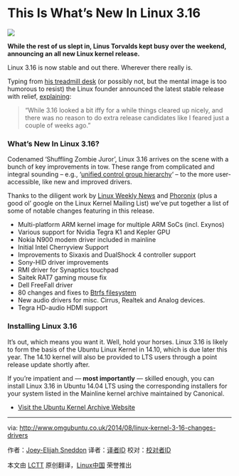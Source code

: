 This Is What’s New In Linux 3.16
================================================================================
![](http://www.omgubuntu.co.uk/wp-content/uploads/2011/07/Tux-psd3894.jpg)

**While the rest of us slept in, Linus Torvalds kept busy over the weekend, announcing an all new Linux kernel release.**

Linux 3.16 is now stable and out there. Wherever there really is.

Typing from [his treadmill desk][1] (or possibly not, but the mental image is too humorous to resist) the Linux founder announced the latest stable release with relief, [explaining][2]:

> “While 3.16 looked a bit iffy for a while things cleared up nicely, and there was no reason to do extra release candidates like I feared just a couple of weeks ago.”

### What’s New In Linux 3.16? ###

Codenamed ‘Shuffling Zombie Juror’, Linux 3.16 arrives on the scene with a bunch of key improvements in tow. These range from complicated and integral sounding – e.g., ‘[unified control group hierarchy][3]‘ – to the more user-accessible, like new and improved drivers.

Thanks to the diligent work by [Linux Weekly News][4] and [Phoronix][5] (plus a good ol’ google on the Linux Kernel Mailing List) we’ve put together a list of some of notable changes featuring in this release.

- Multi-platform ARM kernel image for multiple ARM SoCs (incl. Exynos)
- Various support for Nvidia Tegra K1 and Kepler GPU
- Nokia N900 modem driver included in mainline 
- Initial Intel Cherryview Support 
- Improvements to Sixaxis and DualShock 4 controller support
- Sony-HID driver improvements 
- RMI driver for Synaptics touchpad
- Saitek RAT7 gaming mouse fix
- Dell FreeFall driver
- 80 changes and fixes to [Btrfs filesystem][6]
- New audio drivers for misc. Cirrus, Realtek and Analog devices. 
- Tegra HD-audio HDMI support

### Installing Linux 3.16 ###

It’s out, which means you want it. Well, hold your horses. Linux 3.16 is likely to form the basis of the Ubuntu Linux Kernel in 14.10, which is due later this year. The 14.10 kernel will also be provided to LTS users through a point release update shortly after.

If you’re impatient and — **most importantly** — skilled enough, you can install Linux 3.16 in Ubuntu 14.04 LTS using the corresponding installers for your system listed in the Mainline kernel archive maintained by Canonical.

- [Visit the Ubuntu Kernel Archive Website][7]

--------------------------------------------------------------------------------

via: http://www.omgubuntu.co.uk/2014/08/linux-kernel-3-16-changes-drivers

作者：[Joey-Elijah Sneddon][a]
译者：[译者ID](https://github.com/译者ID)
校对：[校对者ID](https://github.com/校对者ID)

本文由 [LCTT](https://github.com/LCTT/TranslateProject) 原创翻译，[Linux中国](http://linux.cn/) 荣誉推出

[a]:https://plus.google.com/117485690627814051450/?rel=author
[1]:http://www.omgubuntu.co.uk/2014/07/linus-torvalds-messy-desk-video
[2]:https://lkml.org/lkml/2014/8/3/82
[3]:https://lwn.net/Articles/601840/
[4]:https://lwn.net/
[5]:http://www.phoronix.com/scan.php?page=news_item&px=MTc1NDM
[6]:http://lkml.iu.edu/hypermail/linux/kernel/1406.1/02366.html
[7]:http://kernel.ubuntu.com/